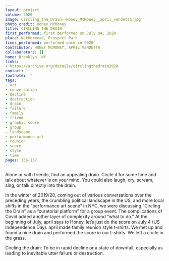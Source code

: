 ```yaml
---
layout: project
volume: 2020
image: Circling_the_Drain--Honey_McMoney__april_vendetta.jpg
photo_credit: Honey McMoney
title: CIRCLING THE DRAIN
first_performed: first performed on July 04, 2020
place: Nethermead, Prospect Park
times_performed: performed once in 2020
contributor: HONEY MCMONEY, APRIL VENDETTA
collaborators: []
home: Brooklyn, NY
links:
- https://archive.org/details/circlingthedrain2020
contact: ''
footnote: ''
tags:
- art
- conversation
- decline
- destruction
- drain
- failure
- family
- friend
- graphic score
- group
- landscape
- performance art
- reunion
- score
- style
- time
pages: 136-137
---
```


Alone or with friends, find an appealing drain. Circle it for some time and talk about whatever is on your mind. You could also laugh, cry, scream, sing, or talk directly into the drain.

In the winter of 2019/20, coming out of various conversations over the preceding years, the crumbling political landscape in the US, and more local shifts in the “performance art scene” in NYC, we were discussing “Circling the Drain” as a “curatorial platform” for a group event. The complications of Covid added another layer of complexity around “what to do.” At the beginning of July, april says to Honey, let’s just do the score on July 4 (US Independence Day). april made family reunion style t-shirts. We met up and found a nice drain and performed the score in our t-shirts. We left a circle in the grass.

Circling the drain: To be in rapid decline or a state of downfall, especially as leading to inevitable utter failure or destruction.